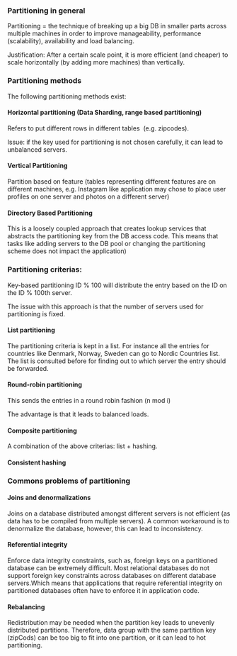 ### Partitioning in general
Partitioning = the technique of breaking up a big DB in smaller parts across multiple machines in order to improve manageability, performance (scalability), availability and load balancing. 

Justification: After a certain scale point, it is more efficient (and cheaper) to scale horizontally (by adding more machines) than vertically.

### Partitioning methods
The following partitioning methods exist:

#### Horizontal partitioning (Data Sharding, range based partitioning)
Refers to put different rows in different tables  (e.g. zipcodes).

Issue: if the key used for partitioning is not chosen carefully, it can lead to unbalanced servers. 

#### Vertical Partitioning
Partition based on feature (tables representing different features are on different machines, e.g. Instagram like application may chose to place user profiles on one server and photos on a different server)

#### Directory Based Partitioning
This is a loosely coupled approach that creates lookup services that abstracts the partitioning key from the DB access code. This means that tasks like adding servers to the DB pool or changing the partitioning scheme does not impact the application)

### Partitioning criterias:
Key-based partitioning
ID % 100 will distribute the entry based on the ID on the ID % 100th server. 

The issue with this approach is that the number of servers used for partitioning is fixed.

#### List partitioning
The partitioning criteria is kept in a list. For instance all the entries for countries like Denmark, Norway, Sweden can go to Nordic Countries list. The list is consulted before for finding out to which server the entry should be forwarded.

#### Round-robin partitioning
This sends the entries in a round robin fashion (n mod i)

The advantage is that it leads to balanced loads.

#### Composite partitioning
A combination of the above criterias: list + hashing.

#### Consistent hashing

### Commons problems of partitioning
#### Joins and denormalizations
Joins on a database distributed amongst different servers is not efficient (as data has to
be compiled from multiple servers). A common workaround is to denormalize the database,
however, this can lead to inconsistency.

#### Referential integrity
Enforce data integrity constraints, such as, foreign keys on a partitioned
database can be extremely difficult.
Most relational databases do not support foreign key constraints across databases
on different database servers.Which means that applications that require referential integrity
on partitioned databases often have to enforce it in application code.

#### Rebalancing
Redistribution may be needed when the partition key leads to unevenly distributed partitions.
Therefore, data group with the same partition key (zipCods) can be too big to fit into 
one partition, or it can lead to hot partitioning.
